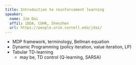 ```yaml
---
title: Introduction to reinforcement learning
speaker:
  name: Jim Dai
  affil: iDDA, CUHK, Shenzhen
  url: https://people.orie.cornell.edu/jdai/
---
```


- MDP framework, terminology, Bellman equation
- Dynamic Programming (policy iteration, value iteration, LP)
- Tabular TD-learning 
  - may be, TD control (Q-learning, SARSA)